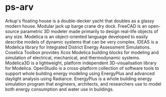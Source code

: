 # ps-arv

Arkup's floating house is a double-decker yacht that doubles as a glassy modern house. Modular jack up barge crane dry dock. FreeCAD is an open-source parametric 3D modeler made primarily to design real-life objects of any size. Modelica is an object-oriented language developed to easily describe models of dynamic systems that can be very complex. IDEAS is a Modelica library for Integrated District Energy Assessment Simulations. Coselica Toolbox provides Xcos Modelica building blocks for modeling and simulation of electrical, mechanical, and thermodynamic systems. Modelica3D is a lightweight, platform independent 3D-visualisation library for Modelica. OpenStudio is a cross-platform collection of software tools to support whole building energy modeling using EnergyPlus and advanced daylight analysis using Radiance. EnergyPlus is a whole building energy simulation program that engineers, architects, and researchers use to model both energy consumption and water use in buildings.
